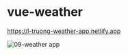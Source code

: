 # vue-weather
https://l-truong-weather-app.netlify.app

![09-weather app](https://user-images.githubusercontent.com/11521905/235499620-36aa94d7-34c9-4c9e-a690-5ca1383036ce.png)
